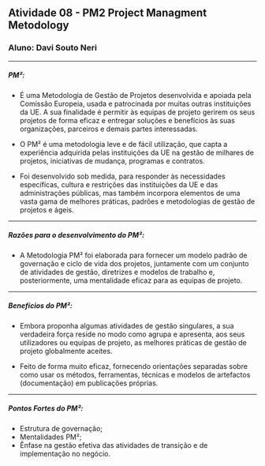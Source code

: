 ## Atividade 08 - PM2 Project Managment Metodology
### Aluno: Davi Souto Neri
---
##### PM²:
* É uma Metodologia de Gestão de Projetos desenvolvida e apoiada pela Comissão Europeia, usada e patrocinada por muitas outras instituições da UE. A sua finalidade é permitir às equipas de projeto gerirem os seus projetos de forma eficaz e entregar soluções e benefícios às suas organizações, parceiros e demais partes interessadas.

* O PM² é uma metodologia leve e de fácil utilização, que capta a experiência adquirida pelas instituições da UE na gestão de milhares de projetos, iniciativas de mudança, programas e contratos.

* Foi desenvolvido sob medida, para responder às necessidades específicas, cultura e restrições das instituições da UE e das administrações públicas, mas também incorpora elementos de uma vasta gama de melhores práticas, padrões e metodologias de gestão de projetos e ágeis.

---

##### Razões para o desenvolvimento do PM²:

*  A Metodologia PM² foi elaborada para fornecer um modelo padrão de governação e ciclo de vida dos projetos, juntamente com um conjunto de atividades de gestão, diretrizes e modelos de trabalho e, posteriormente, uma mentalidade eficaz para as equipas de projeto.

---

##### Benefícios do PM²: 

* Embora proponha algumas atividades de gestão singulares, a sua verdadeira força reside no modo como agrupa e apresenta, aos seus utilizadores ou equipas de projeto, as melhores práticas de gestão de projeto globalmente aceites.

* Feito de forma muito eficaz, fornecendo orientações separadas sobre como usar os métodos, ferramentas, técnicas e modelos de artefactos (documentação) em publicações próprias.

---

##### Pontos Fortes do PM²: 

* Estrutura de governação;
* Mentalidades PM²;
* Ênfase na gestão efetiva das atividades de transição e de implementação no negócio.
